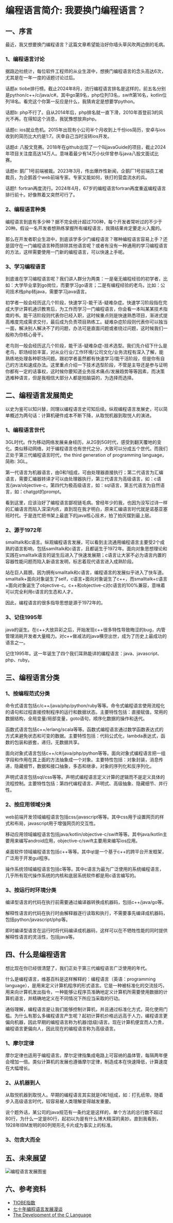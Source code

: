 # 编程语言简介: 我要换门编程语言？

## 一、序言

最近，我又想要换门编程语言？这篇文章希望能治好你墙头草风吹两边倒的毛病。

### 1、编程语言讨论

据路边社统计，每位软件工程师的从业生涯中，想换门编程语言的念头高达6次，尤其是在一年一度的话题讨论过后。

话题a: tiobe排行榜。截止2024年8月，流行编程语言排名是这样的，前五名分别是python/c++/c/java/c#。其中go第9名，php位列13名，swift第16名，kotlin位列18名。看完这个你第一反应是什么，我猜肯定是想要学python。

话题b: php不行了。自从2014年后，php排名就一直下滑，2010年首登前3的风光不再。在得知这个消息，我犹豫想放弃php。

话题c: ios就业危机。2015年出现有小公司半个月收到上千份ios简历，安卓与ios收到的简历比大约是1:7。庆幸自己当时没转ios开发。

话题d: 八股文竞赛。2018年在github出现了一个叫javaGuide的项目，截止2024年项目关注度高达14万人。意味着最少有14万小伙伴曾参与java八股文面试比赛。

话题e: 鹅厂1号前端被裁。2023年3月，传出爆炸性新闻，企鹅厂1号前端员工被裁员，为企鹅首个web前端专家。专家又能如何，铁打的营盘流水的兵。

话题f: fortran再度流行。2024年4月，67岁的编程语言fortran再度重返编程语言排行前十。好像熬着又突然可行了。

### 2、编程语言种类

编程语言到底有多少种？据不完全统计超过700种，每个开发者常听过的不少于20种。假设一名开发者想熟练掌握所有编程语言，我猜结果肯定要走火入魔的。

那么在开发者职业生涯中，到底该学多少门编程语言？哪种编程语言容易上手？还是固守在一门编程语言种而排除其他语言呢？或者有没有一种通用的学习编程语言的方法，这样需要使用一门新的编程语言，可以快速上手呢。

### 3、学习编程语言

到底谁在学习编程语言呢？我们讲人群分为两类：一是毫无编程经验的初学者，比如：大学毕业拿到go岗位，而要学习go语言；二是有编程经验的老鸟，比如：公司技术栈php转java，需要学习java语言。

初学者一般会经历这几个阶段，快速学习-能干活-疑难杂症。快速学习阶段指在完成大学计算机通识教育后，为工作而学习一门编程语言，你会看一本叫某某技术指南的书。能干活阶段则代表你已经入职，这时候重点则是快速熟悉项目，渐进式提高难度完成需求交付，最后成为负责项目熟练工。疑难杂症阶段则代表你可以独当一面，解决别人解决不了的问题，办法可是直面问题或者绕过问题，这时候我们一般称为你核心骨干。

老鸟则一般会经历这几个阶段，能干活-疑难杂症-技术选型。我们先介绍下什么是老鸟，职场经验丰富，对从业行业/工作环境/公司文化/业务流程有深入了解，能熟练地处理各种职场问题。跟初学者虽然都有快速学习/能干活阶段，但是你有自己的方法和速成办法。这里重点介绍一下技术选型阶段，不管是主导还是参与证明你都有一定的话事权，这时候你要知道业务技术痛点/发展趋势等等因素，而决策选难种语言，但是我相信大部分人都是拍脑袋的，为选择而选择。

## 二、编程语言发展简史

以史为鉴可以知兴替，同理以编程语言史可知后续。纵观编程语言发展史，可以简单概述为两句话：计算机硬件成本不断下降，从取悦机器到取悦人的演进。

### 1、编程语言世代

3GL时代。作为移动网络发展亲身经历，从2G到5G时代，感受到翻天覆地的变化。类似移动网络，对于编程语言也有世代之分，大致可以分成五个世代。而我们正处于第三代编程语言时代，the third generation of programming language，简称: 3GL。

第一代语言为机器语言，由0和1组成，可由处理器直接执行；第二代语言为汇编语言，需要汇编器转译才可以由处理器执行，第三代语言为高级语言，如：c语言/java/objective-c，第四代为极高级语言，如：sql语言，第五代语言为自然语言，如：chatgpt的prompt。

看到这里，应该治好了编程语言鄙视链毛病。曾经年少的我，也因为没写过诗一样的汇编语言而陷入深深内疚，直到现在我才明白，原来汇编语言时代就是诺基亚塞班时代。于是连忙把书架上最底下的java核心技术，拍了拍灰摆到最上层。

### 2、源于1972年

smalltalk和c语言。纵观编程语言发展，可以看到主流通用编程语言主要受2个成熟的语言影响，包括samlltalk和c语言，且都诞生于1972年。面向对象思想理论和实践在smalltalk语言的诞生后进入了快速发展期；c语言让大家不必为语言内置的容器性能问题而陷入新语言发明，标志着现代语言进入成熟阶段。

站在巨人肩膀。因为拥有smalltalk和c语言，编程语言的发展似乎进入了快车道。smalltalk+面向对象诞生了self，c语言+面向对象诞生了c++，而smalltalk+c语言+面向对象诞生了objective-c。c++和objective-c对c语言的100%兼容，意味着可以完全利用c语言的生态和人才。

因此，编程语言的很多指导思想是源于1972年的。

### 3、记住1995年

java的诞生。在c++大放异彩之后，开始发现c++很多特性导致晦涩的bug，内管管理消耗开发者大量精力。对c++做减法的java横空出世，成为了历史上最成功的语言之一。

记住1995年。这一年诞生了四个我们耳熟能详的编程语言：java、javascript、php、ruby。

## 三、编程语言分类

### 1、按编程范式分类

命令式语言包括c/c++/java/php/python/ruby等等。命令式编程语言使用流程化的语句和过程直接控制程序的运行和数据状态。主要特性包括：直接赋值，常用的数据结构，全局变量/局部变量，goto语句，顺序化数据的操作和迭代。

函数式语言包括c++/erlang/scala等等。函数式编程语言通过数学函数表达式的方式来避免状态和可变的数据。主要特性包括：代码公式化，lambda表达式，函数的包装和嵌套，递归，无数据共享。

面向对象式语言包括c++/c#/java/php/python等等。面向对象式编程语言把一组字段和作用在其上面的方法抽象成一个对象。主要特性包括：对象封装，消息传递，隐藏细节，数据和接口抽象，多态和继承，对象的序列化和反序列化。

声明式语言包括sql/css等等。声明式编程语言定义计算的逻辑而不是定义具体的流程控制。主要特性包括：第四代编程语言、声明式、高级抽象、隐藏细节、并行性。

### 2、按应用领域分类

web前端开发领域编程语言包括css/javascript等等。其中css用于设置网页的样式和布局，javascript用于增强网页的交互性。

移动应用领域编程语言包括java/kotlin/objective-c/swift等等。其中java/kotlin主要用来编写android应用，objective-c/swift主要用来编写ios应用。

桌面软件领域编程语言包括c++等等。其中qt是一个基于c++的跨平台开发框架，广泛用于开发gui程序。

操作系统领域编程语言包括c等等。其中c语言为最为广泛使用的系统编程语言，几乎所有现代操作系统的内核和底层系统软件都是用c语言编写的。

### 3、按运行时环境分类

编译型语言的代码在执行前需要通过编译器转换成机器码，包括c++/java/go等。

解释性语言的代码在执行时由解释器逐行读取和执行，不需要事先编译成机器码，包括python/javascript/php等。

即时编译型语言在运行时将代码编译成机器码，这样可以在不牺牲性能的同时提供解释性语言的灵活性，包括java等。

## 四、什么是编程语言

想比现在你已经很清楚了，我们正处于第三代编程语言广泛使用的年代。

什么是编程语言，维基百科是这样解释的：编程语言（英语：programming language），是用来定义计算机程序的形式语言。它是一种被标准化的交流技巧，用来向计算机发出指令，一种能够让程序员准确地定义计算机所需要使用数据的计算机语言，并精确地定义在不同情况下所应当采取的行动。

通俗理解，编程语言是让我们能够控制计算机，并且通过标准化方式，简化使用门槛。为什么有那么多编程语言产生呢？起初计算机价格远远高于人力，编程语言更偏向机器，因此早期的编程语言称为机器(低级)语言。现在计算机便宜而人力贵，编程语言更偏向人，因此现在的编程语言称为高级语言。

### 1、摩尔定律

摩尔定律也适用于编程语言。摩尔定律指集成电路上可容纳的晶体管，每隔两年便会增加一倍。类似计算机的发展也遵循摩尔定律，制造成本在快速降低，计算速度在大幅增长。

### 2、从机器到人

从取悦机器到取悦人。早期的编程语言其实就是0和1组成，如：打孔纸带。随着步入高级语言时代，较容易被人类理解变得越发重要。

说个题外话，某公司的java规范有一条约定是这样的，单个方法的总行数不超过80行，为什么一定是80行，起初以为是有什么博大精深的奥妙。直到我看到，1928年IBM发明的80列矩形孔卡片成为事实上的标准。

### 3、勿贪大而全

## 五、未来展望

![编程语言发展图鉴](./assets/编程语言简介-编程语言发展图鉴.png)

## 六、参考资料
- [TIOBE指数](https://www.tiobe.com/tiobe-index/)
- [七十年编程语言发展漫谈](https://mp.weixin.qq.com/s/j1uIcYeq1nDjZSMCDti2Cg)
- [The Development of the C Language](https://www.bell-labs.com/usr/dmr/www/chist.html)